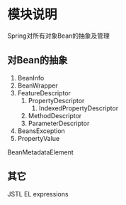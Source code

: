 # 模块说明
Spring对所有对象Bean的抽象及管理

## 对Bean的抽象
1. BeanInfo
2. BeanWrapper
3. FeatureDescriptor
   1. PropertyDescriptor
      1. IndexedPropertyDescriptor
   2. MethodDescriptor
   3. ParameterDescriptor 
4. BeansException
5. PropertyValue

BeanMetadataElement

## 其它
JSTL EL expressions
